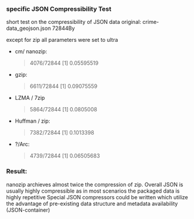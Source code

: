 ### specific JSON Compressibility Test
short test on the compressibility of JSON data
original: crime-data_geojson.json 72844By

except for zip all parameters were set to ultra

* cm/ nanozip: 
  > 4076/72844
  [1] 0.05595519
* gzip:
  > 6611/72844
  [1] 0.09075559
* LZMA / 7zip
  > 5864/72844
  [1] 0.0805008
* Huffman / zip:
  > 7382/72844
  [1] 0.1013398
* ?/Arc:
  > 4739/72844
  [1] 0.06505683
  
### Result:
nanozip archieves almost twice the compression of zip. Overall JSON is usually highly compressible as in most scenarios the packaged data is highly repetitive
Special JSON compressors could be written which utilize the advantage of pre-existing data structure and metadata availability (JSON-container)